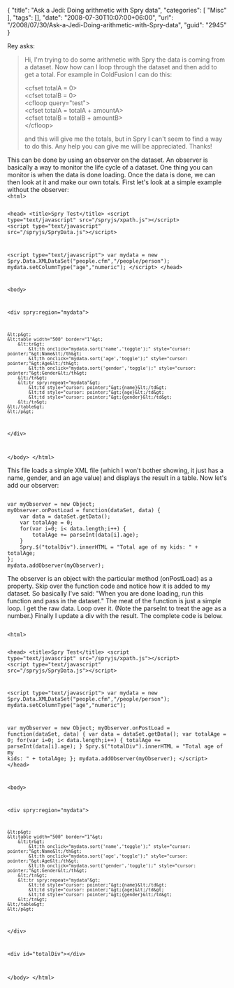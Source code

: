 {
	"title": "Ask a Jedi: Doing arithmetic with Spry data",
	"categories": [
		"Misc"
	],
	"tags": [],
	"date": "2008-07-30T10:07:00+06:00",
	"url": "/2008/07/30/Ask-a-Jedi-Doing-arithmetic-with-Spry-data",
	"guid": "2945"
}

Rey asks:

<blockquote>
<p>
Hi, I'm trying to do some arithmetic with Spry the data is coming from a dataset. Now how can I loop through the dataset and then add to get a total. For example in ColdFusion I can do this:

&lt;cfset totalA = 0&gt;<br>
&lt;cfset totalB = 0&gt;<br>
&lt;cfloop query="test"&gt;<br>
&lt;cfset totalA = totalA + amountA&gt;<br>
&lt;cfset totalB = totalB + amountB&gt;<br>
&lt;/cfloop&gt;<br>

and this will give me the totals, but in Spry I can't seem to find a way to do this. Any help you can give me will be appreciated. Thanks!
</p>
</blockquote>
<!--more-->
This can be done by using an observer on the dataset. An observer is basically a way to monitor the life cycle of a dataset. One thing you can monitor is when the data is done loading. Once the data is done, we can then look at it and make our own totals. First let's look at a simple example without the observer:

<code>
&lt;html&gt;

&lt;head&gt;
&lt;title&gt;Spry Test&lt;/title&gt;
&lt;script type="text/javascript" src="/spryjs/xpath.js"&gt;&lt;/script&gt;
&lt;script type="text/javascript" src="/spryjs/SpryData.js"&gt;&lt;/script&gt;

&lt;script type="text/javascript"&gt;
var mydata = new Spry.Data.XMLDataSet("people.cfm","/people/person"); 
mydata.setColumnType("age","numeric");
&lt;/script&gt;
&lt;/head&gt;

&lt;body&gt;

&lt;div spry:region="mydata"&gt;

	
	&lt;p&gt;
	&lt;table width="500" border="1"&gt;
		&lt;tr&gt;
			&lt;th onclick="mydata.sort('name','toggle');" style="cursor: pointer;"&gt;Name&lt;/th&gt;
			&lt;th onclick="mydata.sort('age','toggle');" style="cursor: pointer;"&gt;Age&lt;/th&gt;
			&lt;th onclick="mydata.sort('gender','toggle');" style="cursor: pointer;"&gt;Gender&lt;/th&gt;
		&lt;/tr&gt;
		&lt;tr spry:repeat="mydata"&gt;
			&lt;td style="cursor: pointer;"&gt;{name}&lt;/td&gt;
			&lt;td style="cursor: pointer;"&gt;{age}&lt;/td&gt;
			&lt;td style="cursor: pointer;"&gt;{gender}&lt;/td&gt;
		&lt;/tr&gt;
	&lt;/table&gt;	
	&lt;/p&gt;
	
&lt;/div&gt;
	

&lt;/body&gt;
&lt;/html&gt;
</code>

This file loads a simple XML file (which I won't bother showing, it just has a name, gender, and an age value) and displays the result in a table. Now let's add our observer:

<code>
var myObserver = new Object;
myObserver.onPostLoad = function(dataSet, data) {
	var data = dataSet.getData();
	var totalAge = 0;
	for(var i=0; i&lt; data.length;i++) {
		totalAge += parseInt(data[i].age);
	}
	Spry.$("totalDiv").innerHTML = "Total age of my kids: " + totalAge;
};
mydata.addObserver(myObserver);
</code>

The observer is an object with the particular method (onPostLoad) as a property. Skip over the function code and notice how it is added to my dataset. So basically I've said: "When you are done loading, run this function and pass in the dataset." The meat of the function is just a simple loop. I get the raw data. Loop over it. (Note the parseInt to treat the age as a number.) Finally I update a div with the result. The complete code is below.

<code>
&lt;html&gt;

&lt;head&gt;
&lt;title&gt;Spry Test&lt;/title&gt;
&lt;script type="text/javascript" src="/spryjs/xpath.js"&gt;&lt;/script&gt;
&lt;script type="text/javascript" src="/spryjs/SpryData.js"&gt;&lt;/script&gt;

&lt;script type="text/javascript"&gt;
var mydata = new Spry.Data.XMLDataSet("people.cfm","/people/person"); 
mydata.setColumnType("age","numeric");

var myObserver = new Object;
myObserver.onPostLoad = function(dataSet, data) {
	var data = dataSet.getData();
	var totalAge = 0;
	for(var i=0; i&lt; data.length;i++) {
		totalAge += parseInt(data[i].age);
	}
	Spry.$("totalDiv").innerHTML = "Total age of my kids: " + totalAge;
};
mydata.addObserver(myObserver);
&lt;/script&gt;
&lt;/head&gt;

&lt;body&gt;

&lt;div spry:region="mydata"&gt;

	
	&lt;p&gt;
	&lt;table width="500" border="1"&gt;
		&lt;tr&gt;
			&lt;th onclick="mydata.sort('name','toggle');" style="cursor: pointer;"&gt;Name&lt;/th&gt;
			&lt;th onclick="mydata.sort('age','toggle');" style="cursor: pointer;"&gt;Age&lt;/th&gt;
			&lt;th onclick="mydata.sort('gender','toggle');" style="cursor: pointer;"&gt;Gender&lt;/th&gt;
		&lt;/tr&gt;
		&lt;tr spry:repeat="mydata"&gt;
			&lt;td style="cursor: pointer;"&gt;{name}&lt;/td&gt;
			&lt;td style="cursor: pointer;"&gt;{age}&lt;/td&gt;
			&lt;td style="cursor: pointer;"&gt;{gender}&lt;/td&gt;
		&lt;/tr&gt;
	&lt;/table&gt;	
	&lt;/p&gt;
	
&lt;/div&gt;
	
&lt;div id="totalDiv"&gt;&lt;/div&gt;

&lt;/body&gt;
&lt;/html&gt;
</code>